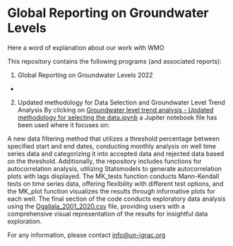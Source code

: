 # Global Reporting on Groundwater Levels
Here a word of explanation about our work with WMO


This repository contains the following programs (and associated reports):
1) Global Reporting on Groundwater Levels 2022
- 
2) Updated methodology for Data Selection and Groundwater Level Trend Analysis
By clicking on [Groundwater level trend analysis - Updated methodology for selecting the data.ipynb](https://github.com/UNIGRAC/Global-Reporting-Groundwater-Levels/blob/b3e4c6bccfe4d3b903159db3dad25c6f26054f7e/Groundwater%20level%20trend%20analysis%20-%20Updated%20methodology%20for%20selecting%20the%20data.ipynb) a Jupiter notebook file has been used where it focuses on:

A new data filtering method that utilizes a threshold percentage between specified start and end dates, conducting monthly analysis on well time series data and categorizing it into accepted data and rejected data based on the threshold. Additionally, the repository includes functions for autocorrelation analysis, utilizing Statsmodels to generate autocorrelation plots with lags displayed. The MK_tests function conducts Mann-Kendall tests on time series data, offering flexibility with different test options, and the MK_plot function visualizes the results through informative plots for each well. The final section of the code conducts exploratory data analysis using the [Ogallala_2001_2020.csv](https://github.com/UNIGRAC/Global-Reporting-Groundwater-Levels/blob/e7505cbc2b06735f20f15a3ba332f29aba60c570/Ogallala_2001_2020.csv) file, providing users with a comprehensive visual representation of the results for insightful data exploration.



For any information, please contact info@un-igrac.org



